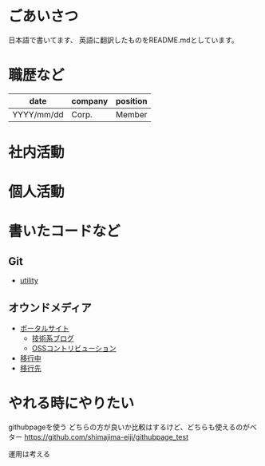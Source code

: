 # ごあいさつ
日本語で書いてます、
英語に翻訳したものをREADME.mdとしています。

# 職歴など
| date | company | position |
----|----|----
| YYYY/mm/dd | Corp. | Member |

# 社内活動


# 個人活動


# 書いたコードなど
## Git
- [utility](https://github.com/shimajima-eiji/mylib)

## オウンドメディア
- [ポータルサイト](https://nomuraya.work/)
  - [技術系ブログ](https://nomuraya.work/techzine/)
  - [OSSコントリビューション](https://nomuraya.work/adiary/)
- [移行中](https://github.com/shimajima-eiji/public_kh)
- [移行先](https://github.com/shimajima-eiji/gist)

# やれる時にやりたい
githubpageを使う
どちらの方が良いか比較はするけど、どちらも使えるのがベター
https://github.com/shimajima-eiji/githubpage_test

運用は考える

